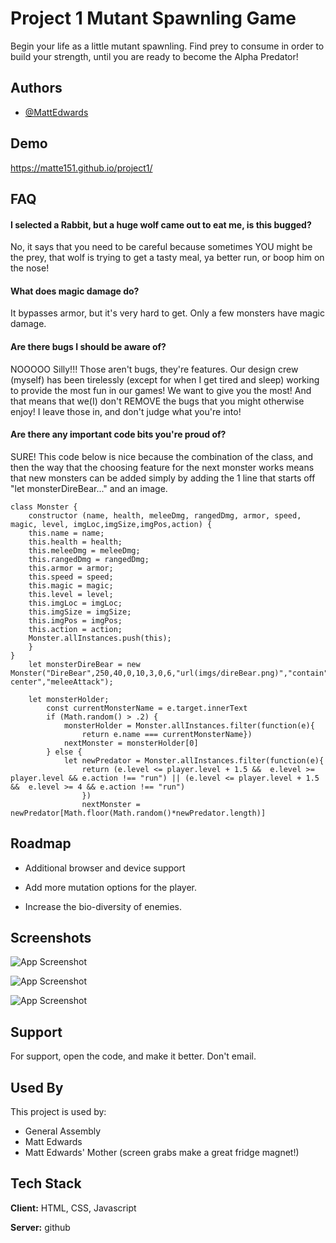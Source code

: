 
# Project 1 Mutant Spawnling Game

Begin your life as a little mutant spawnling. Find prey to consume in order to build your strength, until you are ready to become the Alpha Predator!




## Authors

- [@MattEdwards](https://git.generalassemb.ly/matte151/)


## Demo


https://matte151.github.io/project1/
## FAQ

#### I selected a Rabbit, but a huge wolf came out to eat me, is this bugged?

No, it says that you need to be careful because sometimes YOU might be the prey, that wolf is trying to get a tasty meal, ya better run, or boop him on the nose!

#### What does magic damage do?

It bypasses armor, but it's very hard to get.  Only a few monsters have magic damage.

#### Are there bugs I should be aware of?

NOOOOO Silly!!! Those aren't bugs, they're features.  Our design crew (myself) has been tirelessly (except for when I get tired and sleep) working to provide the most fun in our games!  We want to give you the most!  And that means that we(I) don't REMOVE the bugs that you might otherwise enjoy! I leave those in, and don't judge what you're into!

#### Are there any important code bits you're proud of?

SURE!
This code below is nice because the combination of the class, and then the way that the 
choosing feature for the next monster works means that new monsters can be added simply
by adding the 1 line that starts off "let monsterDireBear..." and an image.
```
class Monster {
    constructor (name, health, meleeDmg, rangedDmg, armor, speed, magic, level, imgLoc,imgSize,imgPos,action) {
    this.name = name;
    this.health = health;
    this.meleeDmg = meleeDmg;
    this.rangedDmg = rangedDmg;
    this.armor = armor;
    this.speed = speed;
    this.magic = magic;
    this.level = level;
    this.imgLoc = imgLoc;
    this.imgSize = imgSize;
    this.imgPos = imgPos;
    this.action = action;
    Monster.allInstances.push(this);
    }
}
    let monsterDireBear = new Monster("DireBear",250,40,0,10,3,0,6,"url(imgs/direBear.png)","contain","-center","meleeAttack");

    let monsterHolder;
        const currentMonsterName = e.target.innerText
        if (Math.random() > .2) {
            monsterHolder = Monster.allInstances.filter(function(e){
                return e.name === currentMonsterName})
            nextMonster = monsterHolder[0]
        } else {
            let newPredator = Monster.allInstances.filter(function(e){
                return (e.level <= player.level + 1.5 &&  e.level >= player.level && e.action !== "run") || (e.level <= player.level + 1.5 &&  e.level >= 4 && e.action !== "run")
                })
                nextMonster = newPredator[Math.floor(Math.random()*newPredator.length)] 
```

## Roadmap

- Additional browser and device support

- Add more mutation options for the player.  

- Increase the bio-diversity of enemies.


## Screenshots

![App Screenshot](https://i.imgur.com/opC5Gsv.png)

![App Screenshot](https://i.imgur.com/tt9RlzA.png)

![App Screenshot](https://i.imgur.com/itJt6cj.png)


## Support

For support, open the code, and make it better.  Don't email.


## Used By

This project is used by:

- General Assembly
- Matt Edwards
- Matt Edwards' Mother (screen grabs make a great fridge magnet!)


## Tech Stack

**Client:** HTML, CSS, Javascript

**Server:** github

